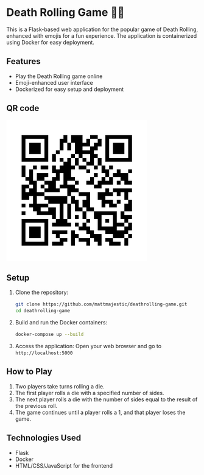 # Death Rolling Game 🎲💀

This is a Flask-based web application for the popular game of Death Rolling, enhanced with emojis for a fun experience. The application is containerized using Docker for easy deployment.

## Features
- Play the Death Rolling game online
- Emoji-enhanced user interface
- Dockerized for easy setup and deployment

## QR code
![QR Code](./static/images/qr_code.png)

## Setup

1. Clone the repository:
    ```sh
    git clone https://github.com/mattmajestic/deathrolling-game.git
    cd deathrolling-game
    ```

2. Build and run the Docker containers:
    ```sh
    docker-compose up --build
    ```

3. Access the application:
    Open your web browser and go to `http://localhost:5000`

## How to Play
1. Two players take turns rolling a die.
2. The first player rolls a die with a specified number of sides.
3. The next player rolls a die with the number of sides equal to the result of the previous roll.
4. The game continues until a player rolls a 1, and that player loses the game.

## Technologies Used
- Flask
- Docker
- HTML/CSS/JavaScript for the frontend
